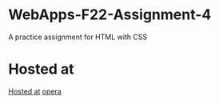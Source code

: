 # WebApps-F22-Assignment-4
A practice assignment for HTML with CSS
# Hosted at
[Hosted at]( https://44-563-web-apps-f22.github.io/44563-webapps-assignment-4-SaiCharanThakellapati/)
[opera](https://github.com/44-563-Web-Apps-F22/44563-webapps-assignment-4-SaiCharanThakellapati/blob/main/opera.html)